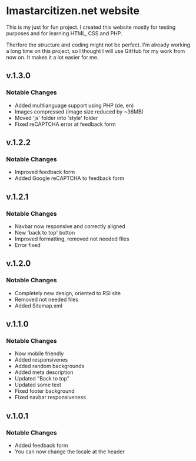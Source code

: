Imastarcitizen.net website
==========================

This is my just for fun project. 
I created this website mostly for testing purposes and for learning HTML, CSS and PHP.

Therfore the structure and coding might not be perfect.
I'm already working a long time on this project, so I thought I will use GitHub for my work from now on. It makes it a lot easier for me.

## v.1.3.0
### Notable Changes

* Added multlianguage support using PHP (de, en)
* Images compressed (image size reduced by ~36MB)
* Moved 'js' folder into 'style' folder
* Fixed reCAPTCHA error at feedback form

## v.1.2.2
### Notable Changes

* Improved feedback form
* Added Google reCAPTCHA to feedback form

## v.1.2.1
### Notable Changes

* Navbar now responsive and correctly aligned
* New 'back to top' button
* Improved formatting, removed not needed files
* Error fixed

## v.1.2.0
### Notable Changes

* Completely new design, oriented to RSI site
* Removed not needed files
* Added Sitemap.xml

## v.1.1.0
### Notable Changes

* Now mobile friendly
* Added responsivenes
* Added random backgrounds
* Added meta description
* Updated "Back to top"
* Updated some text
* Fixed footer background
* Fixed navbar responsiveness

## v.1.0.1
### Notable Changes

* Added feedback form
* You can now change the locale at the header
